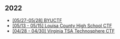 ## 2022
 - [[05/27-05/28] BYUCTF](./byuctf22/main.md)
 - [[05/13 - 05/15] Louisa County High School CTF](./lcps22/main.md)
 - [[04/28 - 04/30] Virginia TSA Technosphere CTF](./va-tsa22/main.md)
